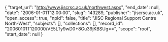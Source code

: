 {
  "target_url": "http://www.jiscrsc.ac.uk/northwest.aspx", 
  "end_date": null, 
  "date": "2006-01-01T12:00:00", 
  "slug": 143289, 
  "publisher": "jiscrsc.ac.uk", 
  "open_access": true, 
  "npld": false, 
  "title": "JISC Regional Support Centre North-West", 
  "subjects": [], 
  "collections": [], 
  "record_id": "20060101T120000/VE5LTy9wD0+8Gu39jKBSUg==", 
  "scope": "root", 
  "start_date": null
}


